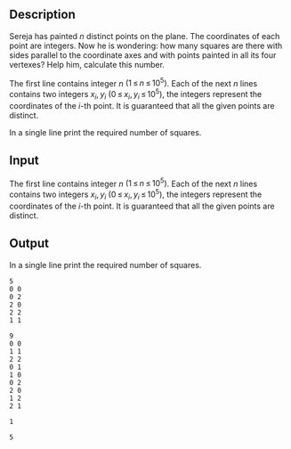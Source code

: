 ## Description

<div><p>Sereja has painted <span class="tex-span"><i>n</i></span> distinct points on the plane. The coordinates of each point are integers. Now he is wondering: how many squares are there with sides parallel to the coordinate axes and with points painted in all its four vertexes? Help him, calculate this number.</p></div><div class="input-specification"><p>The first line contains integer <span class="tex-span"><i>n</i></span> <span class="tex-span">(1 ≤ <i>n</i> ≤ 10<sup class="upper-index">5</sup>)</span>. Each of the next <span class="tex-span"><i>n</i></span> lines contains two integers <span class="tex-span"><i>x</i><sub class="lower-index"><i>i</i></sub>, <i>y</i><sub class="lower-index"><i>i</i></sub></span> <span class="tex-span">(0 ≤ <i>x</i><sub class="lower-index"><i>i</i></sub>, <i>y</i><sub class="lower-index"><i>i</i></sub> ≤ 10<sup class="upper-index">5</sup>)</span>, the integers represent the coordinates of the <span class="tex-span"><i>i</i></span>-th point. It is guaranteed that all the given points are distinct.</p></div><div class="output-specification"><p>In a single line print the required number of squares.</p></div>

## Input

<p>The first line contains integer <span class="tex-span"><i>n</i></span> <span class="tex-span">(1 ≤ <i>n</i> ≤ 10<sup class="upper-index">5</sup>)</span>. Each of the next <span class="tex-span"><i>n</i></span> lines contains two integers <span class="tex-span"><i>x</i><sub class="lower-index"><i>i</i></sub>, <i>y</i><sub class="lower-index"><i>i</i></sub></span> <span class="tex-span">(0 ≤ <i>x</i><sub class="lower-index"><i>i</i></sub>, <i>y</i><sub class="lower-index"><i>i</i></sub> ≤ 10<sup class="upper-index">5</sup>)</span>, the integers represent the coordinates of the <span class="tex-span"><i>i</i></span>-th point. It is guaranteed that all the given points are distinct.</p>

## Output

<p>In a single line print the required number of squares.</p>





```input1
5
0 0
0 2
2 0
2 2
1 1

```




```input2
9
0 0
1 1
2 2
0 1
1 0
0 2
2 0
1 2
2 1

```




```output1
1

```




```output2
5

```


